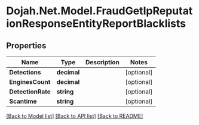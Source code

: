 # Dojah.Net.Model.FraudGetIpReputationResponseEntityReportBlacklists

## Properties

Name | Type | Description | Notes
------------ | ------------- | ------------- | -------------
**Detections** | **decimal** |  | [optional] 
**EnginesCount** | **decimal** |  | [optional] 
**DetectionRate** | **string** |  | [optional] 
**Scantime** | **string** |  | [optional] 

[[Back to Model list]](../README.md#documentation-for-models) [[Back to API list]](../README.md#documentation-for-api-endpoints) [[Back to README]](../README.md)


